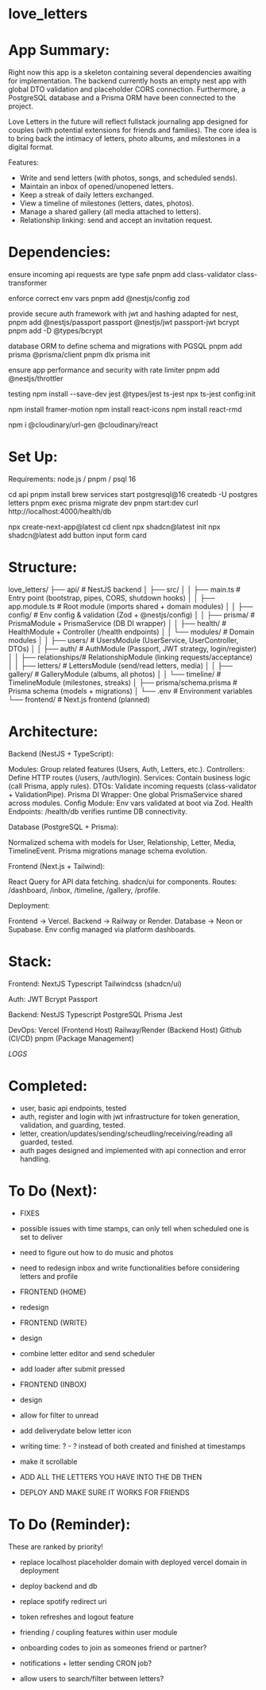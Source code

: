 # love_letters

# App Summary:

Right now this app is a skeleton containing several dependencies awaiting for implementation. The backend currently hosts an empty nest app with global DTO validation and placeholder CORS connection. Furthermore, a PostgreSQL database and a Prisma ORM have been connected to the project.

Love Letters in the future will reflect fullstack journaling app designed for couples (with potential extensions for friends and families). The core idea is to bring back the intimacy of letters, photo albums, and milestones in a digital format.

Features:
- Write and send letters (with photos, songs, and scheduled sends).
- Maintain an inbox of opened/unopened letters.
- Keep a streak of daily letters exchanged.
- View a timeline of milestones (letters, dates, photos).
- Manage a shared gallery (all media attached to letters).
- Relationship linking: send and accept an invitation request.

# Dependencies:

ensure incoming api requests are type safe
pnpm add class-validator class-transformer

enforce correct env vars
pnpm add @nestjs/config zod

provide secure auth framework with jwt and hashing adapted for nest, 
pnpm add @nestjs/passport passport @nestjs/jwt passport-jwt bcrypt
pnpm add -D @types/bcrypt

database ORM to define schema and migrations with PGSQL
pnpm add prisma @prisma/client
pnpm dlx prisma init

ensure app performance and security with rate limiter
pnpm add @nestjs/throttler

testing
npm install --save-dev jest @types/jest ts-jest
npx ts-jest config:init

npm install framer-motion
npm install react-icons
npm install react-rmd

npm i @cloudinary/url-gen @cloudinary/react

# Set Up:

Requirements: node.js / pnpm / psql 16

cd api
pnpm install
brew services start postgresql@16
createdb -U postgres letters
pnpm exec prisma migrate dev
pnpm start:dev
curl http://localhost:4000/health/db

npx create-next-app@latest
cd client
npx shadcn@latest init
npx shadcn@latest add button input form card

# Structure:

love_letters/
├── api/                      # NestJS backend
│   ├── src/
│   │   ├── main.ts           # Entry point (bootstrap, pipes, CORS, shutdown hooks)
│   │   ├── app.module.ts     # Root module (imports shared + domain modules)
│   │   ├── config/           # Env config & validation (Zod + @nestjs/config)
│   │   ├── prisma/           # PrismaModule + PrismaService (DB DI wrapper)
│   │   ├── health/           # HealthModule + Controller (/health endpoints)
│   │   └── modules/          # Domain modules
│   │       ├── users/        # UsersModule (UserService, UserController, DTOs)
│   │       ├── auth/         # AuthModule (Passport, JWT strategy, login/register)
│   │       ├── relationships/# RelationshipModule (linking requests/acceptance)
│   │       ├── letters/      # LettersModule (send/read letters, media)
│   │       ├── gallery/      # GalleryModule (albums, all photos)
│   │       └── timeline/     # TimelineModule (milestones, streaks)
│   ├── prisma/schema.prisma  # Prisma schema (models + migrations)
│   └── .env                  # Environment variables
└── frontend/                 # Next.js frontend (planned)

# Architecture:

Backend (NestJS + TypeScript):

Modules: Group related features (Users, Auth, Letters, etc.).
Controllers: Define HTTP routes (/users, /auth/login).
Services: Contain business logic (call Prisma, apply rules).
DTOs: Validate incoming requests (class-validator + ValidationPipe).
Prisma DI Wrapper: One global PrismaService shared across modules.
Config Module: Env vars validated at boot via Zod.
Health Endpoints: /health/db verifies runtime DB connectivity.

Database (PostgreSQL + Prisma):

Normalized schema with models for User, Relationship, Letter, Media, TimelineEvent.
Prisma migrations manage schema evolution.

Frontend (Next.js + Tailwind):

React Query for API data fetching.
shadcn/ui for components.
Routes: /dashboard, /inbox, /timeline, /gallery, /profile.

Deployment:

Frontend → Vercel.
Backend → Railway or Render.
Database → Neon or Supabase.
Env config managed via platform dashboards.

# Stack:

Frontend:
    NextJS
    Typescript
    Tailwindcss (shadcn/ui)

Auth:
    JWT
    Bcrypt
    Passport

Backend:
    NestJS
    Typescript
    PostgreSQL
    Prisma
    Jest

DevOps:
    Vercel (Frontend Host)
    Railway/Render (Backend Host)
    Github (CI/CD)
    pnpm (Package Management)

*LOGS*

# Completed:

- user, basic api endpoints, tested
- auth, register and login with jwt infrastructure for token generation, validation, and guarding, tested.
- letter, creation/updates/sending/scheudling/receiving/reading all guarded, tested.
- auth pages designed and implemented with api connection and error handling.

# To Do (Next):

- FIXES
- possible issues with time stamps, can only tell when scheduled one is set to deliver
- need to figure out how to do music and photos
- need to redesign inbox and write functionalities before considering letters and profile

- FRONTEND (HOME)
- redesign

- FRONTEND (WRITE)
- design
- combine letter editor and send scheduler 
- add loader after submit pressed

- FRONTEND (INBOX)
- design
- allow for filter to unread
- add deliverydate below letter icon
- writing time: ? - ? instead of both created and finished at timestamps
- make it scrollable

- ADD ALL THE LETTERS YOU HAVE INTO THE DB THEN
- DEPLOY AND MAKE SURE IT WORKS FOR FRIENDS

# To Do (Reminder):

These are ranked by priority!

- replace localhost placeholder domain with deployed vercel domain in deployment
- deploy backend and db
- replace spotify redirect uri

- token refreshes and logout feature
- friending / coupling features within user module

- onboarding codes to join as someones friend or partner?
- notifications + letter sending CRON job?
- allow users to search/filter between letters?
